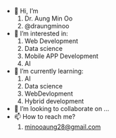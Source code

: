 - 👋 Hi, I’m
    1. Dr. Aung Min Oo
    2. @draungminoo
- 👀 I’m interested in:
    1. Web Development
    2. Data science
    3. Mobile APP Development
    4. AI
- 🌱 I’m currently learning:
    1. AI
    2. Data science
    3. WebDevlopment
    4. Hybrid development
- 💞️ I’m looking to collaborate on ...
- 📫 How to reach me?
    1. minooaung28@gmail.com

<!---
draungminoo/draungminoo is a ✨ special ✨ repository because its `README.md` (this file) appears on your GitHub profile.
You can click the Preview link to take a look at your changes.
--->
